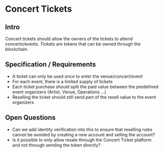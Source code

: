 # Concert Tickets

## Intro

Concert tickets should allow the owners of the tickets to attend concerts/events. Tickets are tokens that can be owned through the blockchain.

## Specification / Requirements

- A ticket can only be used once to enter the venue/concert/event
- For each event, there is a limited supply of tickets
- Each ticket purchase should split the paid value between the predefined event organizers (Artist, Venue, Operations ...)
- Reselling the ticket should still send part of the resell value to the event organizers

## Open Questions

- Can we add identity verification into this to ensure that reselling rules cannot be avoided by creating a new account and selling the account?
- Is it possible to only allow resale through the Concert Ticket platform and not through sending the token directly?
